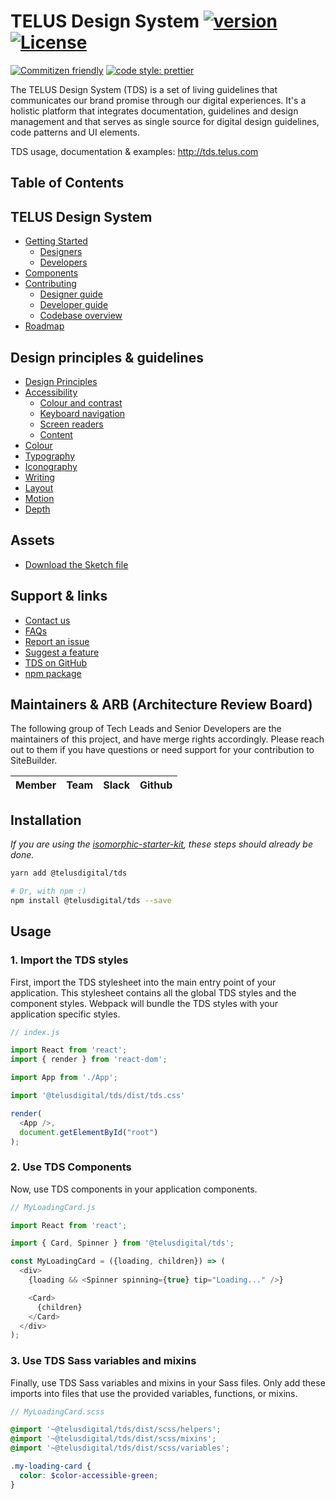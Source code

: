 # TELUS Design System [![version][npm-version]][npm-url] [![License][npm-license]][license-url]

[![Commitizen friendly](https://img.shields.io/badge/commitizen-friendly-brightgreen.svg)](http://commitizen.github.io/cz-cli/)
[![code style: prettier](https://img.shields.io/badge/code_style-prettier-ff69b4.svg?style=flat)](https://github.com/prettier/prettier)

The TELUS Design System (TDS) is a set of living guidelines that communicates our brand promise through our digital experiences.
It's a holistic platform that integrates documentation, guidelines and design management and that serves as single source for
digital design guidelines, code patterns and UI elements.

TDS usage, documentation & examples: <http://tds.telus.com>
## Table of Contents

## TELUS Design System

* [Getting Started](./getting-started/getting-started.md)
  * [Designers](./getting-started/designers.md)
  * [Developers](./getting-started/developers.md)
* [Components](ref://components/index.html)
* [Contributing](./contributing/contributing.md)
  * [Designer guide](./contributing/designer-guide.md)
  * [Developer guide](./contributing/developer-guide.md)
  * [Codebase overview](./contributing/codebase-overview.md)
* [Roadmap](./roadmap.md)

## Design principles &amp; guidelines

* [Design Principles](./design/principles.md)
* [Accessibility](./accessibility/accessibility.md)
  * [Colour and contrast](./accessibility/colour-contrast.md)
  * [Keyboard navigation](./accessibility/keyboard-nav.md)
  * [Screen readers](./accessibility/screen-readers.md)
  * [Content](./accessibility/content.md)
* [Colour](./design/colour.md)
* [Typography](./design/typography.md)
* [Iconography](./design/iconography.md)
* [Writing](./design/writing.md)
* [Layout](./design/layout.md)
* [Motion](./design/motion.md)
* [Depth](./design/depth.md)

## Assets
* [Download the Sketch file](https://github.com/telusdigital/tds/releases/latest)

## Support &amp; links

* [Contact us](./contact.md)
* [FAQs](./getting-started/faq.md)
* [Report an issue](https://github.com/telusdigital/tds/issues/new?template=defect_template.md)
* [Suggest a feature](https://github.com/telusdigital/tds/issues/new?template=feature_template.md)
* [TDS on GitHub](https://github.com/telusdigital/tds)
* [npm package](https://www.npmjs.com/package/@telusdigital/tds)

## Maintainers & ARB (Architecture Review Board)

The following group of Tech Leads and Senior Developers are the maintainers of this project, and have merge rights accordingly. Please reach out to them if you have questions or need support for your contribution to SiteBuilder.

| Member | Team | Slack | Github | 
| --- | --- | --- | --- |


## Installation

_If you are using the [isomorphic-starter-kit](https://github.com/telusdigital/telus-isomorphic-starter-kit), these steps should already be done._

```sh
yarn add @telusdigital/tds

# Or, with npm :)
npm install @telusdigital/tds --save
```

## Usage

### 1. Import the TDS styles

First, import the TDS stylesheet into the main entry point of your application. This stylesheet contains all the global TDS styles and the
component styles. Webpack will bundle the TDS styles with your application specific styles.

```js
// index.js

import React from 'react';
import { render } from 'react-dom';

import App from './App';

import '@telusdigital/tds/dist/tds.css'

render(
  <App />,
  document.getElementById("root")
);
```

### 2. Use TDS Components

Now, use TDS components in your application components.

```js
// MyLoadingCard.js

import React from 'react';

import { Card, Spinner } from '@telusdigital/tds';

const MyLoadingCard = ({loading, children}) => (
  <div>
    {loading && <Spinner spinning={true} tip="Loading..." />}

    <Card>
      {children}
    </Card>
  </div>
);
```

### 3. Use TDS Sass variables and mixins

Finally, use TDS Sass variables and mixins in your Sass files. Only add these imports into files that use the provided
variables, functions, or mixins.

```scss
// MyLoadingCard.scss

@import '~@telusdigital/tds/dist/scss/helpers';
@import '~@telusdigital/tds/dist/scss/mixins';
@import '~@telusdigital/tds/dist/scss/variables';

.my-loading-card {
  color: $color-accessible-green;
}
```

[license-url]: http://choosealicense.com/licenses/isc/

[npm-url]: https://www.npmjs.com/package/@telusdigital/tds
[npm-version]: https://img.shields.io/npm/v/@telusdigital/tds.svg?style=flat-square
[npm-license]: https://img.shields.io/npm/l/@telusdigital/tds.svg?style=flat-square
